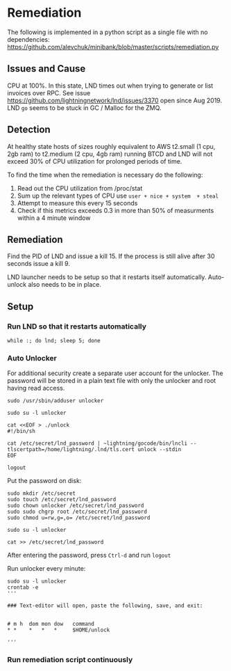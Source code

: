 # Remediation

The following is implemented in a python script as a single file with no dependencies: https://github.com/alevchuk/minibank/blob/master/scripts/remediation.py

## Issues and Cause

CPU at 100%. In this state, LND times out when trying to generate or list invoices over RPC. See issue https://github.com/lightningnetwork/lnd/issues/3370 open since Aug 2019. LND `go` seems to be stuck in GC / Malloc for the ZMQ.


## Detection

At healthy state hosts of sizes roughly equivalent to AWS t2.small (1 cpu, 2gb ram) to t2.medium (2 cpu, 4gb ram) running BTCD and LND will not exceed 30% of CPU utilization for prolonged periods of time.

To find the time when the remediation is necessary do the following:
1. Read out the CPU utilization from /proc/stat
2. Sum up the relevant types of CPU use `user + nice + system  + steal`
3. Attempt to measure this every 15 seconds
4. Check if this metrics exceeds 0.3 in more than 50% of measurments within a 4 minute window


## Remediation

Find the PID of LND and issue a kill 15. If the process is still alive after 30 seconds issue a kill 9.

LND launcher needs to be setup so that it restarts itself automatically. Auto-unlock also needs to be in place.


## Setup

### Run LND so that it restarts automatically

```
while :; do lnd; sleep 5; done
```

### Auto Unlocker

For additional security create a separate user account for the unlocker. The password will be stored in a plain text file with only the unlocker and root having read access.

```
sudo /usr/sbin/adduser unlocker

sudo su -l unlocker

cat <<EOF > ./unlock
#!/bin/sh

cat /etc/secret/lnd_password | ~lightning/gocode/bin/lncli --tlscertpath=/home/lightning/.lnd/tls.cert unlock --stdin
EOF

logout
```

Put the password on disk:
```
sudo mkdir /etc/secret
sudo touch /etc/secret/lnd_password
sudo chown unlocker /etc/secret/lnd_password
sudo sudo chgrp root /etc/secret/lnd_password
sudo chmod u=rw,g=,o= /etc/secret/lnd_password

sudo su -l unlocker

cat >> /etc/secret/lnd_password
```

After entering the password, press `Ctrl-d` and run `logout`

Run unlocker every minute:
```
sudo su -l unlocker
crontab -e
'''

### Text-editor will open, paste the following, save, and exit:


# m h  dom mon dow   command
* *    *   *   *     $HOME/unlock

'''
```

### Run remediation script continuously



